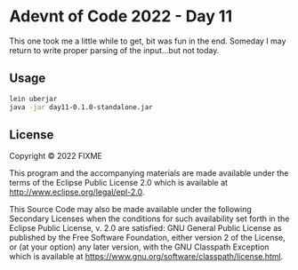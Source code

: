 # Adevnt of Code 2022 - Day 11

This one took me a little while to get, bit was fun in the end. Someday I may return to write proper parsing of the 
input...but not today.

## Usage

```bash
lein uberjar
java -jar day11-0.1.0-standalone.jar
```    

## License

Copyright © 2022 FIXME

This program and the accompanying materials are made available under the
terms of the Eclipse Public License 2.0 which is available at
http://www.eclipse.org/legal/epl-2.0.

This Source Code may also be made available under the following Secondary
Licenses when the conditions for such availability set forth in the Eclipse
Public License, v. 2.0 are satisfied: GNU General Public License as published by
the Free Software Foundation, either version 2 of the License, or (at your
option) any later version, with the GNU Classpath Exception which is available
at https://www.gnu.org/software/classpath/license.html.
